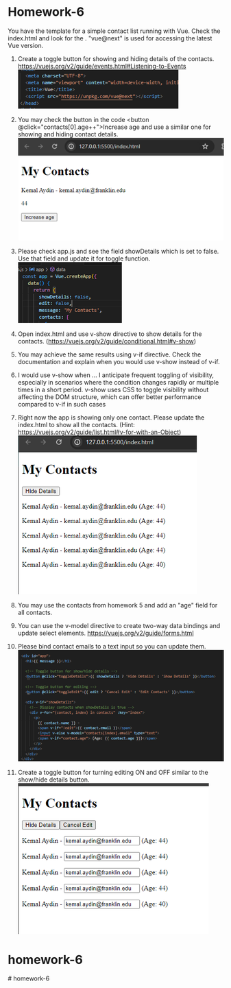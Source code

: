 # Homework-6
You have the template for a simple contact list running with Vue.
Check the index.html and look for the <script src="https://unpkg.com/vue@next"></script>.
"vue@next" is used for accessing the latest Vue version.

1. Create a toggle button for showing and hiding details of the contacts. https://vuejs.org/v2/guide/events.html#Listening-to-Events
  ![Alt text](image-1.png)
2. You may check the button in the code <button @click="contacts[0].age++">Increase age</button> and use a similar one for showing and hiding contact details.
   ![Alt text](image.png)
3. Please check app.js and see the field showDetails which is set to false. Use that field and update it for toggle function.
   ![Alt text](image-2.png)
4. Open index.html and use v-show directive to show details for the contacts. (https://vuejs.org/v2/guide/conditional.html#v-show)
5. You may achieve the same results using v-if directive. Check the documentation and explain when you would use v-show instead of v-if.
6. I would use v-show when ...
I anticipate frequent toggling of visibility, especially in scenarios where the condition changes rapidly or multiple times in a short period. v-show uses CSS to toggle visibility without affecting the DOM structure, which can offer better performance compared to v-if in such cases
7. Right now the app is showing only one contact. Please update the index.html to show all the contacts. (Hint: https://vuejs.org/v2/guide/list.html#v-for-with-an-Object)
   ![Alt txt](image-3.png)
8. You may use the contacts from homework 5 and add an "age" field for all contacts.
9. You can use the v-model directive to create two-way data bindings and update select elements. https://vuejs.org/v2/guide/forms.html
10. Please bind contact emails to a text input so you can update them.
   ![Alt text](image-4.png)

11. Create a toggle button for turning editing ON and OFF similar to the show/hide details button. 
  ![Alt text](image-5.png)

# homework-6
#   h o m e w o r k - 6 
 
 